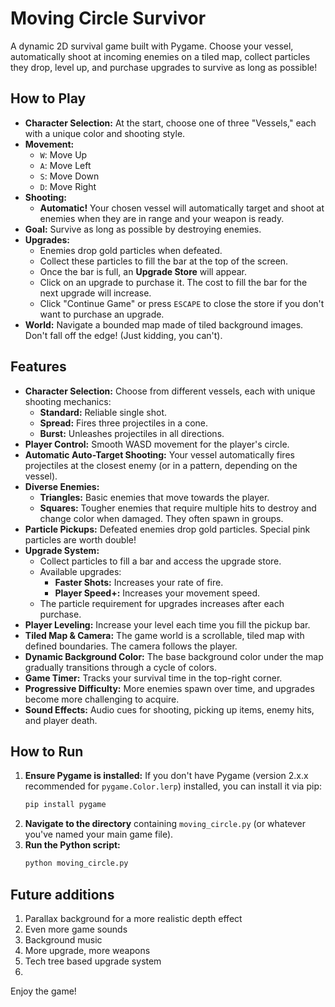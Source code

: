 # Moving Circle Survivor

A dynamic 2D survival game built with Pygame. Choose your vessel, automatically shoot at incoming enemies on a tiled map, collect particles they drop, level up, and purchase upgrades to survive as long as possible!

## How to Play

*   **Character Selection:** At the start, choose one of three "Vessels," each with a unique color and shooting style.
*   **Movement:**
    *   `W`: Move Up
    *   `A`: Move Left
    *   `S`: Move Down
    *   `D`: Move Right
*   **Shooting:**
    *   **Automatic!** Your chosen vessel will automatically target and shoot at enemies when they are in range and your weapon is ready.
*   **Goal:** Survive as long as possible by destroying enemies.
*   **Upgrades:**
    *   Enemies drop gold particles when defeated.
    *   Collect these particles to fill the bar at the top of the screen.
    *   Once the bar is full, an **Upgrade Store** will appear.
    *   Click on an upgrade to purchase it. The cost to fill the bar for the next upgrade will increase.
    *   Click "Continue Game" or press `ESCAPE` to close the store if you don't want to purchase an upgrade.
*   **World:** Navigate a bounded map made of tiled background images. Don't fall off the edge! (Just kidding, you can't).

## Features

*   **Character Selection:** Choose from different vessels, each with unique shooting mechanics:
    *   **Standard:** Reliable single shot.
    *   **Spread:** Fires three projectiles in a cone.
    *   **Burst:** Unleashes projectiles in all directions.
*   **Player Control:** Smooth WASD movement for the player's circle.
*   **Automatic Auto-Target Shooting:** Your vessel automatically fires projectiles at the closest enemy (or in a pattern, depending on the vessel).
*   **Diverse Enemies:**
    *   **Triangles:** Basic enemies that move towards the player.
    *   **Squares:** Tougher enemies that require multiple hits to destroy and change color when damaged. They often spawn in groups.
*   **Particle Pickups:** Defeated enemies drop gold particles. Special pink particles are worth double!
*   **Upgrade System:**
    *   Collect particles to fill a bar and access the upgrade store.
    *   Available upgrades:
        *   **Faster Shots:** Increases your rate of fire.
        *   **Player Speed+:** Increases your movement speed.
    *   The particle requirement for upgrades increases after each purchase.
*   **Player Leveling:** Increase your level each time you fill the pickup bar.
*   **Tiled Map & Camera:** The game world is a scrollable, tiled map with defined boundaries. The camera follows the player.
*   **Dynamic Background Color:** The base background color under the map gradually transitions through a cycle of colors.
*   **Game Timer:** Tracks your survival time in the top-right corner.
*   **Progressive Difficulty:** More enemies spawn over time, and upgrades become more challenging to acquire.
*   **Sound Effects:** Audio cues for shooting, picking up items, enemy hits, and player death.

## How to Run

1.  **Ensure Pygame is installed:**
    If you don't have Pygame (version 2.x.x recommended for `pygame.Color.lerp`) installed, you can install it via pip:
    ```bash
    pip install pygame
    ```
2.  **Navigate to the directory** containing `moving_circle.py` (or whatever you've named your main game file).
3.  **Run the Python script:**
    ```bash
    python moving_circle.py
    ```

## Future additions

1.  Parallax background for a more realistic depth effect
2.  Even more game sounds
3.  Background music
4.  More upgrade, more weapons
5.  Tech tree based upgrade system
6.  


Enjoy the game!